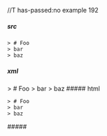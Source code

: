 //T has-passed:no
example 192
##### src
    > # Foo
    > bar
    > baz
##### xml
<?xml version="1.0" encoding="UTF-8"?>
<!DOCTYPE document SYSTEM "CommonMark.dtd">
<document xmlns="http://commonmark.org/xml/1.0">
  <code_block>&gt; # Foo
&gt; bar
&gt; baz
</code_block>
</document>
##### html
<pre><code>&gt; # Foo
&gt; bar
&gt; baz
</code></pre>
#####
